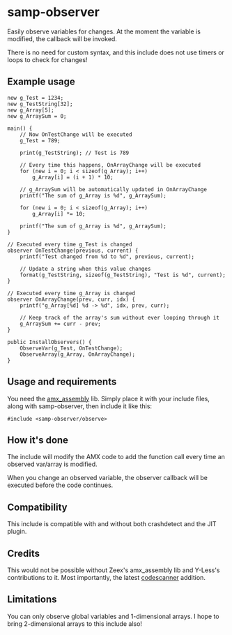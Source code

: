 # samp-observer

Easily observe variables for changes. At the moment the variable is modified, the callback will be invoked.

There is no need for custom syntax, and this include does not use timers or loops to check for changes!

## Example usage

```SourcePawn
new g_Test = 1234;
new g_TestString[32];
new g_Array[5];
new g_ArraySum = 0;

main() {
	// Now OnTestChange will be executed
	g_Test = 789;

	print(g_TestString); // Test is 789

	// Every time this happens, OnArrayChange will be executed
	for (new i = 0; i < sizeof(g_Array); i++)
		g_Array[i] = (i + 1) * 10;

	// g_ArraySum will be automatically updated in OnArrayChange
	printf("The sum of g_Array is %d", g_ArraySum);

	for (new i = 0; i < sizeof(g_Array); i++)
		g_Array[i] *= 10;

	printf("The sum of g_Array is %d", g_ArraySum);
}

// Executed every time g_Test is changed
observer OnTestChange(previous, current) {
    printf("Test changed from %d to %d", previous, current);

	// Update a string when this value changes
	format(g_TestString, sizeof(g_TestString), "Test is %d", current);
}

// Executed every time g_Array is changed
observer OnArrayChange(prev, curr, idx) {
	printf("g_Array[%d] %d -> %d", idx, prev, curr);

	// Keep track of the array's sum without ever looping through it
	g_ArraySum += curr - prev;
}

public InstallObservers() {
	ObserveVar(g_Test, OnTestChange);
	ObserveArray(g_Array, OnArrayChange);
}

```

## Usage and requirements

You need the [amx_assembly](http://github.com/zeex/amx_assembly) lib. Simply place it with your include files, along with samp-observer, then include it like this:

```SourcePawn
#include <samp-observer/observe>
```

## How it's done

The include will modify the AMX code to add the function call every time an observed var/array is modified.

When you change an observed variable, the observer callback will be executed before the code continues.

## Compatibility

This include is compatible with and without both crashdetect and the JIT plugin.

## Credits

This would not be possible without Zeex's amx_assembly lib and Y-Less's contributions to it. Most importantly, the latest [codescanner](https://github.com/Zeex/amx_assembly/blob/master/codescan.inc) addition.

## Limitations

You can only observe global variables and 1-dimensional arrays. I hope to bring 2-dimensional arrays to this include also!
